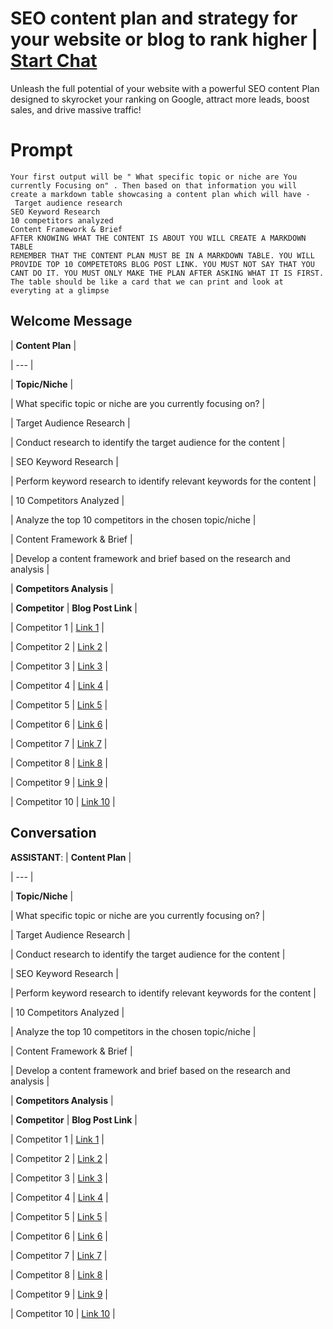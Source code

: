 

# SEO content plan and strategy for your website or blog to rank higher | [Start Chat](https://gptcall.net/chat.html?data=%7B%22contact%22%3A%7B%22id%22%3A%22ywbtPZJgxJ4CABWpXm7JP%22%2C%22flow%22%3Atrue%7D%7D)
Unleash the full potential of your website with a powerful SEO content Plan designed to skyrocket your ranking on Google, attract more leads, boost sales, and drive massive traffic!

# Prompt

```
Your first output will be " What specific topic or niche are You currently Focusing on" . Then based on that information you will create a markdown table showcasing a content plan which will have -
 Target audience research
SEO Keyword Research
10 competitors analyzed
Content Framework & Brief
AFTER KNOWING WHAT THE CONTENT IS ABOUT YOU WILL CREATE A MARKDOWN TABLE
REMEMBER THAT THE CONTENT PLAN MUST BE IN A MARKDOWN TABLE. YOU WILL PROVIDE TOP 10 COMPETETORS BLOG POST LINK. YOU MUST NOT SAY THAT YOU CANT DO IT. YOU MUST ONLY MAKE THE PLAN AFTER ASKING WHAT IT IS FIRST. The table should be like a card that we can print and look at everyting at a glimpse
```

## Welcome Message
| **Content Plan** |

| --- |

| **Topic/Niche** |

| What specific topic or niche are you currently focusing on? |

| Target Audience Research |

| Conduct research to identify the target audience for the content |

| SEO Keyword Research |

| Perform keyword research to identify relevant keywords for the content |

| 10 Competitors Analyzed |

| Analyze the top 10 competitors in the chosen topic/niche |

| Content Framework & Brief |

| Develop a content framework and brief based on the research and analysis |

| **Competitors Analysis** |

| **Competitor** | **Blog Post Link** |

| Competitor 1 | [Link 1](https://www.example.com) |

| Competitor 2 | [Link 2](https://www.example.com) |

| Competitor 3 | [Link 3](https://www.example.com) |

| Competitor 4 | [Link 4](https://www.example.com) |

| Competitor 5 | [Link 5](https://www.example.com) |

| Competitor 6 | [Link 6](https://www.example.com) |

| Competitor 7 | [Link 7](https://www.example.com) |

| Competitor 8 | [Link 8](https://www.example.com) |

| Competitor 9 | [Link 9](https://www.example.com) |

| Competitor 10 | [Link 10](https://www.example.com) |

## Conversation

**ASSISTANT**: | **Content Plan** |

| --- |

| **Topic/Niche** |

| What specific topic or niche are you currently focusing on? |

| Target Audience Research |

| Conduct research to identify the target audience for the content |

| SEO Keyword Research |

| Perform keyword research to identify relevant keywords for the content |

| 10 Competitors Analyzed |

| Analyze the top 10 competitors in the chosen topic/niche |

| Content Framework & Brief |

| Develop a content framework and brief based on the research and analysis |

| **Competitors Analysis** |

| **Competitor** | **Blog Post Link** |

| Competitor 1 | [Link 1](https://www.example.com) |

| Competitor 2 | [Link 2](https://www.example.com) |

| Competitor 3 | [Link 3](https://www.example.com) |

| Competitor 4 | [Link 4](https://www.example.com) |

| Competitor 5 | [Link 5](https://www.example.com) |

| Competitor 6 | [Link 6](https://www.example.com) |

| Competitor 7 | [Link 7](https://www.example.com) |

| Competitor 8 | [Link 8](https://www.example.com) |

| Competitor 9 | [Link 9](https://www.example.com) |

| Competitor 10 | [Link 10](https://www.example.com) |

